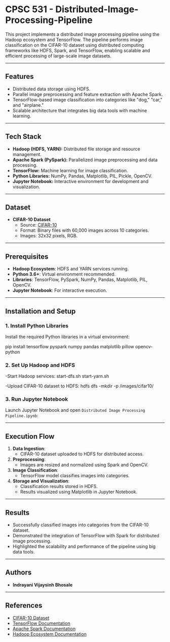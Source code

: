# CPSC 531 -  Distributed-Image-Processing-Pipeline

This project implements a distributed image processing pipeline using the Hadoop ecosystem and TensorFlow. The pipeline performs image classification on the CIFAR-10 dataset using distributed computing frameworks like HDFS, Spark, and TensorFlow, enabling scalable and efficient processing of large-scale image datasets.

---

## Features
- Distributed data storage using HDFS.
- Parallel image preprocessing and feature extraction with Apache Spark.
- TensorFlow-based image classification into categories like "dog," "car," and "airplane."
- Scalable architecture that integrates big data tools with machine learning.

---

## Tech Stack
- **Hadoop (HDFS, YARN):** Distributed file storage and resource management.
- **Apache Spark (PySpark):** Parallelized image preprocessing and data processing.
- **TensorFlow:** Machine learning for image classification.
- **Python Libraries:** NumPy, Pandas, Matplotlib, PIL, Pickle, OpenCV.
- **Jupyter Notebook:** Interactive environment for development and visualization.

---

## Dataset
- **CIFAR-10 Dataset**
  - Source: [CIFAR-10](https://www.cs.toronto.edu/~kriz/cifar.html)
  - Format: Binary files with 60,000 images across 10 categories.
  - Images: 32x32 pixels, RGB.

---

## Prerequisites
- **Hadoop Ecosystem**: HDFS and YARN services running.
- **Python 3.6+**: Virtual environment recommended.
- **Libraries**: TensorFlow, PySpark, NumPy, Pandas, Matplotlib, PIL, OpenCV.
- **Jupyter Notebook**: For interactive execution.

---

## Installation and Setup

### 1. Install Python Libraries
Install the required Python libraries in a virtual environment:

pip install tensorflow pyspark numpy pandas matplotlib pillow opencv-python


### 2. Set Up Hadoop and HDFS
-Start Hadoop services:
start-dfs.sh
start-yarn.sh

-Upload CIFAR-10 dataset to HDFS:
hdfs dfs -mkdir -p /images/cifar10/

### 3. Run Jupyter Notebook
Launch Jupyter Notebook and open `Distributed Image Processing Pipeline.ipynb`:

---

## Execution Flow
1. **Data Ingestion**:
   - CIFAR-10 dataset uploaded to HDFS for distributed access.
2. **Preprocessing**:
   - Images are resized and normalized using Spark and OpenCV.
3. **Image Classification**:
   - TensorFlow model classifies images into categories.
4. **Storage and Visualization**:
   - Classification results stored in HDFS.
   - Results visualized using Matplotlib in Jupyter Notebook.

---

## Results
- Successfully classified images into categories from the CIFAR-10 dataset.
- Demonstrated the integration of TensorFlow with Spark for distributed image processing.
- Highlighted the scalability and performance of the pipeline using big data tools.

---

## Authors
- **Indrayani Vijaysinh Bhosale**

---

## References
- [CIFAR-10 Dataset](https://www.cs.toronto.edu/~kriz/cifar.html)
- [TensorFlow Documentation](https://www.tensorflow.org/)
- [Apache Spark Documentation](https://spark.apache.org/docs/latest/)
- [Hadoop Ecosystem Documentation](https://hadoop.apache.org/)

